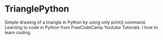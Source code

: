 # TrianglePython
Simple drawing of a triangle in Python by using only print() command.
Learning to code in Python from FreeCodeCamp Youtube Tutorials. I love to learn coding.

